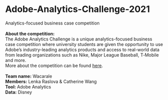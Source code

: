 # Adobe-Analytics-Challenge-2021
Analytics-focused business case competition <br>
<br>
**About the competition:** <br>
The Adobe Analytics Challenge is a unique analytics-focused business case competition where university students are given the opportunity to use Adobe’s industry-leading analytics products and access to real-world data from leading organizations such as Nike, Major League Baseball, T‑Mobile and more. <br>
More about the competition can be found [here](https://adobeanalyticschallenge.com/). <br> <br>
**Team name:** Wacarale <br>
**Members:** Lenka Raslova & Catherine Wang <br>
**Tool:** Adobe Analytics <br>
**Data:** Disney <br>
